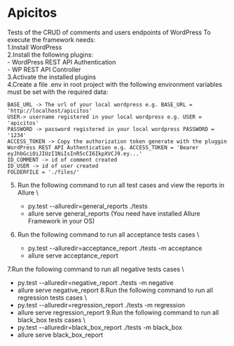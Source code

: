 # Apicitos
Tests of the CRUD of comments and users endpoints of WordPress
To execute the framework needs: \
1.Install WordPress \
2.Install the following plugins:\
    - WordPress REST API Authentication\
    - WP REST API Controller\
3.Activate the installed plugins \
4.Create a file .env in root project with the following environment variables must be set with the required data:

    BASE_URL -> The url of your local wordpress e.g. BASE_URL = 'http://localhost/apicitos'
    USER-> username registered in your local wordpress e.g. USER = 'apicitos'
    PASSWORD -> password registered in your local wordpress PASSWORD = '1234'
    ACCESS_TOKEN -> Copy the authorization token generate with the pluggin WordPress REST API Authentication e.g. ACCESS_TOKEN = 'Bearer eyJhbGciOiJIUzI1NiIsInR5cCI6IkpXVCJ9.ey...'
    ID_COMMENT -> id of comment created 
    ID_USER -> id of user created
    FOLDERFILE = './files/'
5. Run the following command to run all test cases and view the reports in Allure \
   - py.test --alluredir=general_reports ./tests
   - allure serve general_reports (You need have installed Allure Framework in your OS)

6. Run the following command to run all acceptance tests cases \
   - py.test --alluredir=acceptance_report ./tests -m acceptance
   - allure serve acceptance_report
   
7.Run the following command to run all negative tests cases \
   - py.test --alluredir=negative_report ./tests -m negative
   - allure serve negative_report
8.Run the following command to run all regression tests cases \
   - py.test --alluredir=regression_report ./tests -m regression
   - allure serve regression_report
9.Run the following command to run all black_box tests cases \
   - py.test --alluredir=black_box_report ./tests -m black_box
   - allure serve black_box_report